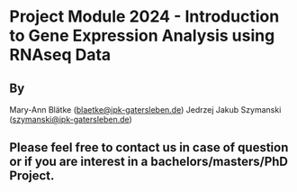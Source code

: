 # Project Module 2024 - Introduction to Gene Expression Analysis using RNAseq Data

## By
Mary-Ann Blätke (<blaetke@ipk-gatersleben.de>)
Jedrzej Jakub Szymanski (<szymanski@ipk-gatersleben.de>)

## Please feel free to contact us in case of question or if you are interest in a bachelors/masters/PhD Project.
